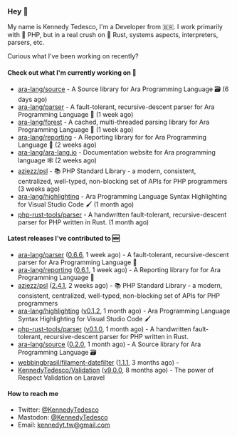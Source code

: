 ### Hey 👋

My name is Kennedy Tedesco, I'm a Developer from 🇧🇷. I work primarily with 🐘 PHP, but in a real crush on 🦀 Rust, systems aspects, interpreters, parsers, etc.

Curious what I've been working on recently?

#### Check out what I'm currently working on 🚀


- [ara-lang/source](https://github.com/ara-lang/source) - A Source library for Ara Programming Language 🗃 (6 days ago)
- [ara-lang/parser](https://github.com/ara-lang/parser) - A fault-tolerant, recursive-descent parser for Ara Programming Language 🌲 (1 week ago)
- [ara-lang/forest](https://github.com/ara-lang/forest) - A cached, multi-threaded parsing library for Ara Programming Language 🍃 (1 week ago)
- [ara-lang/reporting](https://github.com/ara-lang/reporting) - A Reporting library for for Ara Programming Language 📃 (2 weeks ago)
- [ara-lang/ara-lang.io](https://github.com/ara-lang/ara-lang.io) - Documentation website for Ara programming language 🕸 (2 weeks ago)
- [azjezz/psl](https://github.com/azjezz/psl) - 📚 PHP Standard Library - a modern, consistent, centralized, well-typed, non-blocking set of APIs for PHP programmers (3 weeks ago)
- [ara-lang/highlighting](https://github.com/ara-lang/highlighting) - Ara Programming Language Syntax Highlighting for Visual Studio Code 🖌 (1 month ago)
- [php-rust-tools/parser](https://github.com/php-rust-tools/parser) - A handwritten fault-tolerant, recursive-descent parser for PHP written in Rust. (1 month ago)

#### Latest releases I've contributed to 🆕


- [ara-lang/parser](https://github.com/ara-lang/parser) ([0.6.6](https://github.com/ara-lang/parser/releases/tag/0.6.6), 1 week ago) - A fault-tolerant, recursive-descent parser for Ara Programming Language 🌲
- [ara-lang/reporting](https://github.com/ara-lang/reporting) ([0.6.1](https://github.com/ara-lang/reporting/releases/tag/0.6.1), 1 week ago) - A Reporting library for for Ara Programming Language 📃
- [azjezz/psl](https://github.com/azjezz/psl) ([2.4.1](https://github.com/azjezz/psl/releases/tag/2.4.1), 2 weeks ago) - 📚 PHP Standard Library - a modern, consistent, centralized, well-typed, non-blocking set of APIs for PHP programmers
- [ara-lang/highlighting](https://github.com/ara-lang/highlighting) ([v0.1.2](https://github.com/ara-lang/highlighting/releases/tag/v0.1.2), 1 month ago) - Ara Programming Language Syntax Highlighting for Visual Studio Code 🖌
- [php-rust-tools/parser](https://github.com/php-rust-tools/parser) ([v0.1.0](https://github.com/php-rust-tools/parser/releases/tag/v0.1.0), 1 month ago) - A handwritten fault-tolerant, recursive-descent parser for PHP written in Rust.
- [ara-lang/source](https://github.com/ara-lang/source) ([0.2.0](https://github.com/ara-lang/source/releases/tag/0.2.0), 1 month ago) - A Source library for Ara Programming Language 🗃
- [webbingbrasil/filament-datefilter](https://github.com/webbingbrasil/filament-datefilter) ([1.1.1](https://github.com/webbingbrasil/filament-datefilter/releases/tag/1.1.1), 3 months ago) - 
- [KennedyTedesco/Validation](https://github.com/KennedyTedesco/Validation) ([v9.0.0](https://github.com/KennedyTedesco/Validation/releases/tag/v9.0.0), 8 months ago) - The power of Respect Validation on Laravel

#### How to reach me

- Twitter: [@KennedyTedesco](https://twitter.com/KennedyTedesco)
- Mastodon: [@KennedyTedesco](https://fosstodon.org/@KennedyTedesco)
- Email: [kennedyt.tw@gmail.com](mailto://kennedyt.tw@gmail.com)
